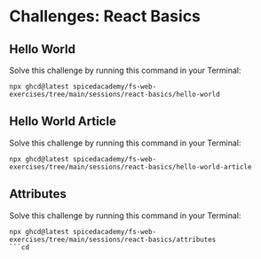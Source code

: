 # Challenges: React Basics

## Hello World

Solve this challenge by running this command in your Terminal:

```
npx ghcd@latest spicedacademy/fs-web-exercises/tree/main/sessions/react-basics/hello-world
```

## Hello World Article

Solve this challenge by running this command in your Terminal:

```
npx ghcd@latest spicedacademy/fs-web-exercises/tree/main/sessions/react-basics/hello-world-article
```

## Attributes

Solve this challenge by running this command in your Terminal:

````
npx ghcd@latest spicedacademy/fs-web-exercises/tree/main/sessions/react-basics/attributes
```cd
````
